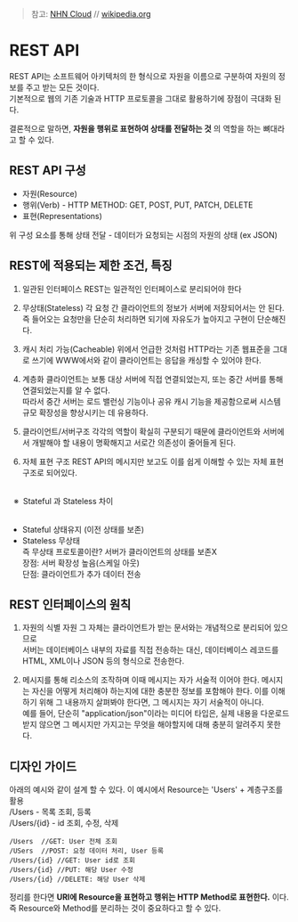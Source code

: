 >참고: [NHN Cloud](https://meetup.toast.com/posts/92) // [wikipedia.org](https://ko.wikipedia.org/wiki/REST)
# REST API

REST API는 소프트웨어 아키텍처의 한 형식으로 자원을 이름으로 구분하여 자원의 정보를 주고 받는 모든 것이다. <br>
기본적으로 웹의 기존 기술과 HTTP 프로토콜을 그대로 활용하기에 장점이 극대화 된다. <br>

결론적으로 말하면, **자원을 행위로 표현하여 상태를 전달하는 것** 의 역할을 하는 뼈대라고 할 수 있다.

## REST API 구성

+ 자원(Resource) 
+ 행위(Verb) - HTTP METHOD: GET, POST, PUT, PATCH, DELETE
+ 표현(Representations)

위 구성 요소를 통해 상태 전달 - 데이터가 요청되는 시점의 자원의 상태 (ex JSON)

## REST에 적용되는 제한 조건, 특징

1. 일관된 인터페이스
REST는 일관적인 인터페이스로 분리되어야 한다

2. 무상태(Stateless)
각 요청 간 클라이언트의 정보가 서버에 저장되어서는 안 된다. 즉 들어오는 요청만을 단순히 처리하면 되기에 자유도가 높아지고 구현이 단순해진다. <br>

3. 캐시 처리 가능(Cacheable)
위에서 언급한 것처럼 HTTP라는 기존 웹표준을 그대로 쓰기에 WWW에서와 같이 클라이언트는 응답을 캐싱할 수 있어야 한다.

4. 계층화
클라이언트는 보통 대상 서버에 직접 연결되었는지, 또는 중간 서버를 통해 연결되었는지를 알 수 없다. <br>
따라서 중간 서버는 로드 밸런싱 기능이나 공유 캐시 기능을 제공함으로써 시스템 규모 확장성을 향상시키는 데 유용하다.

5. 클라이언트/서버구조
각각의 역할이 확실히 구분되기 때문에 클라이언트와 서버에서 개발해야 할 내용이 명확해지고 서로간 의존성이 줄어들게 된다.

6. 자체 표현 구조
REST API의 메시지만 보고도 이를 쉽게 이해할 수 있는 자체 표현 구조로 되어있다.

<br>
&nbsp;&nbsp;※&nbsp; Stateful 과 Stateless 차이 <br><br>

+ Stateful 상태유지 (이전 상태를 보존) <br>
+ Stateless 무상태 <br>
즉 무상태 프로토콜이란? 서버가 클라이언트의 상태를 보존X <br>
장점: 서버 확장성 높음(스케일 아웃) <br>
단점: 클라이언트가 추가 데이터 전송

## REST 인터페이스의 원칙 

1. 자원의 식별
자원 그 자체는 클라이언트가 받는 문서와는 개념적으로 분리되어 있으므로 <br>
서버는 데이터베이스 내부의 자료를 직접 전송하는 대신, 데이터베이스 레코드를 HTML, XML이나 JSON 등의 형식으로 전송한다.

2. 메시지를 통해 리소스의 조작하며 이때 메시지는 자가 서술적 이어야 한다.
메시지는 자신을 어떻게 처리해야 하는지에 대한 충분한 정보를 포함해야 한다. 이를 이해하기 위해 그 내용까지 살펴봐야 한다면, 그 메시지는 자기 서술적이 아니다. <br>
예를 들어, 단순히 "application/json"이라는 미디어 타입은, 실제 내용을 다운로드 받지 않으면 그 메시지만 가지고는 무엇을 해야할지에 대해 충분히 알려주지 못한다.

## 디자인 가이드

아래의 예시와 같이 설계 할 수 있다. 이 예시에서 Resource는 'Users' + 계층구조를 활용 <br>
/Users - 목록 조회, 등록 <br>
/Users/{id} - id 조회, 수정, 삭제  <br>

```
/Users  //GET: User 전체 조회
/USers  //POST: 요청 데이터 처리, User 등록
/Users/{id} //GET: User id로 조회
/Users/{id} //PUT: 해당 User 수정
/Users/{id} //DELETE: 해당 User 삭제
```

정리를 한다면 **URI에 Resource을 표현하고 행위는 HTTP Method로 표현한다.** 이다. <br>
즉 Resource와 Method를 분리하는 것이 중요하다고 할 수 있다. <br>
